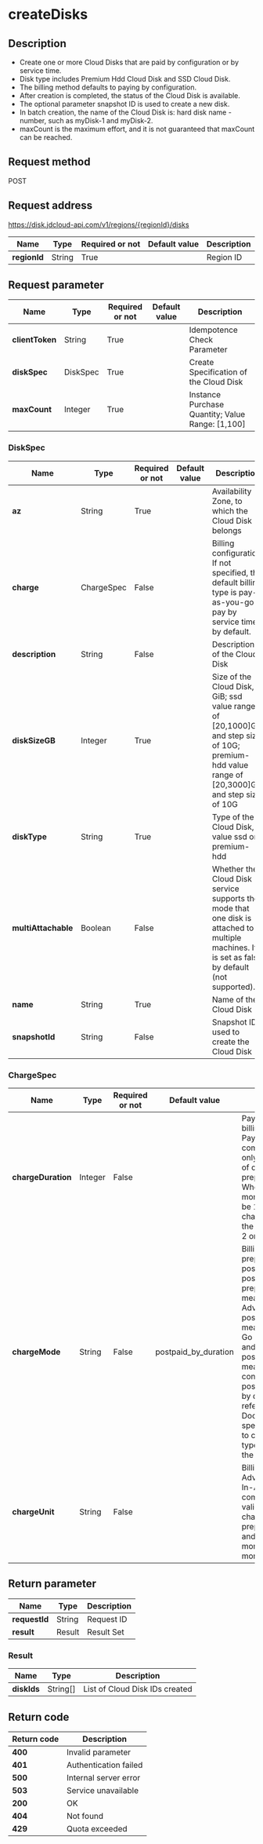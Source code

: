 # createDisks


## Description
-   Create one or more Cloud Disks that are paid by configuration or by service time.
-   Disk type includes Premium Hdd Cloud Disk and SSD Cloud Disk.
-   The billing method defaults to paying by configuration.
-   After creation is completed, the status of the Cloud Disk is available.
-   The optional parameter snapshot ID is used to create a new disk.
-   In batch creation, the name of the Cloud Disk is: hard disk name -number, such as myDisk-1 and myDisk-2.
-   maxCount is the maximum effort, and it is not guaranteed that maxCount can be reached.


## Request method
POST

## Request address
https://disk.jdcloud-api.com/v1/regions/{regionId}/disks

|Name|Type|Required or not|Default value|Description|
|---|---|---|---|---|
|**regionId**|String|True||Region ID|

## Request parameter
|Name|Type|Required or not|Default value|Description|
|---|---|---|---|---|
|**clientToken**|String|True||Idempotence Check Parameter|
|**diskSpec**|DiskSpec|True||Create Specification of the Cloud Disk|
|**maxCount**|Integer|True||Instance Purchase Quantity; Value Range: [1,100]|

### DiskSpec
|Name|Type|Required or not|Default value|Description|
|---|---|---|---|---|
|**az**|String|True||Availability Zone, to which the Cloud Disk belongs|
|**charge**|ChargeSpec|False||Billing configuration. If not specified, the default billing type is pay-as-you-go - pay by service time by default.|
|**description**|String|False||Description of the Cloud Disk|
|**diskSizeGB**|Integer|True||Size of the Cloud Disk, in GiB; ssd value range of [20,1000]GB and step size of 10G; premium-hdd value range of [20,3000]GB and step size of 10G|
|**diskType**|String|True||Type of the Cloud Disk, value ssd or premium-hdd|
|**multiAttachable**|Boolean|False||Whether the Cloud Disk service supports the mode that one disk is attached to multiple machines. It is set as false by default (not supported).|
|**name**|String|True||Name of the Cloud Disk|
|**snapshotId**|String|False||Snapshot ID used to create the Cloud Disk|
### ChargeSpec
|Name|Type|Required or not|Default value|Description|
|---|---|---|---|---|
|**chargeDuration**|Integer|False||Pay-In-Advance billing duration, the Pay-In-Advance is compulsory and valid only when the value of chargeMode is prepaid_by_duration. When chargeUnit is month, the value shall be 1~9; when chargeUnit is year, the value shall be 1, 2 or 3|
|**chargeMode**|String|False|postpaid_by_duration|Billing model value is prepaid_by_duration, postpaid_by_usage or postpaid_by_duration; prepaid_by_duration means Pay-In-Advance, postpaid_by_usage means Pay-As-You-Go By Consumption and postpaid_by_duration means pay by configuration; is postpaid_by_duration by default. Please refer to the Help Documentation of specific product line to confirm the billing type supported by the production line|
|**chargeUnit**|String|False||Billing unit of Pay-In-Advance, the Pay-In-Advance is compulsory, and valid only when chargeMode is prepaid_by_duration, and the value is month or year and month by default|

## Return parameter
|Name|Type|Description|
|---|---|---|
|**requestId**|String|Request ID|
|**result**|Result|Result Set|


### Result
|Name|Type|Description|
|---|---|---|
|**diskIds**|String[]|List of Cloud Disk IDs created|

## Return code
|Return code|Description|
|---|---|
|**400**|Invalid parameter|
|**401**|Authentication failed|
|**500**|Internal server error|
|**503**|Service unavailable|
|**200**|OK|
|**404**|Not found|
|**429**|Quota exceeded|

